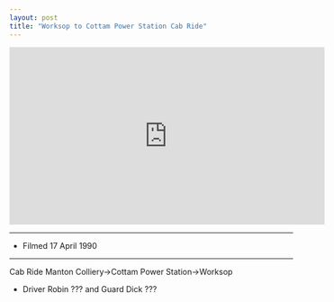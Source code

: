 ```yaml
---
layout: post
title: "Worksop to Cottam Power Station Cab Ride"
---
```


<iframe width="560" height="315" src="https://www.youtube.com/embed/9liT_zUlbRs" title="Worksop to Cottam Power Station Cab Ride" frameBorder="0" allow="accelerometer; autoplay; clipboard-write; encrypted-media; gyroscope; picture-in-picture; web-share" allowFullScreen></iframe>

---

- Filmed 17 April 1990

---

Cab Ride Manton Colliery->Cottam Power Station->Worksop

- Driver Robin ??? and Guard Dick ???
